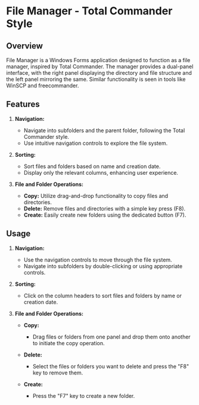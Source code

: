 # File Manager - Total Commander Style

## Overview

File Manager is a Windows Forms application designed to function as a file manager, inspired by Total Commander. The manager provides a dual-panel interface, with the right panel displaying the directory and file structure and the left panel mirroring the same. Similar functionality is seen in tools like WinSCP and freecommander.

## Features

1. **Navigation:**
   - Navigate into subfolders and the parent folder, following the Total Commander style.
   - Use intuitive navigation controls to explore the file system.

2. **Sorting:**
   - Sort files and folders based on name and creation date.
   - Display only the relevant columns, enhancing user experience.

3. **File and Folder Operations:**
   - **Copy:** Utilize drag-and-drop functionality to copy files and directories.
   - **Delete:** Remove files and directories with a simple key press (F8).
   - **Create:** Easily create new folders using the dedicated button (F7).

## Usage

1. **Navigation:**
   - Use the navigation controls to move through the file system.
   - Navigate into subfolders by double-clicking or using appropriate controls.

2. **Sorting:**
   - Click on the column headers to sort files and folders by name or creation date.

3. **File and Folder Operations:**
   - **Copy:**
     - Drag files or folders from one panel and drop them onto another to initiate the copy operation.

   - **Delete:**
     - Select the files or folders you want to delete and press the "F8" key to remove them.

   - **Create:**
     - Press the "F7" key to create a new folder.
